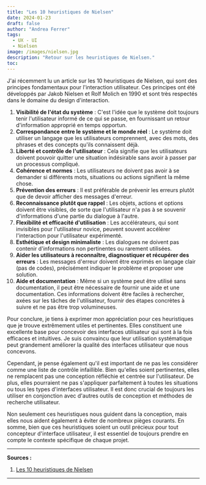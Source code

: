 ```yaml
---
title: "Les 10 heuristiques de Nielsen"
date: 2024-01-23
draft: false
author: "Andrea Ferrer"
tags:
  - UX - UI
  - Nielsen
image: /images/nielsen.jpg
description: "Retour sur les heuristiques de Nielsen."
toc:
---
```


J'ai récemment lu un article sur les 10 heuristiques de Nielsen, qui sont des principes fondamentaux pour l'interaction utilisateur. Ces principes ont été développés par Jakob Nielsen et Rolf Molich en 1990 et sont très respectés dans le domaine du design d'interaction.

1. **Visibilité de l'état du système** : C'est l'idée que le système doit toujours tenir l'utilisateur informé de ce qui se passe, en fournissant un retour d'information approprié en temps opportun.
2. **Correspondance entre le système et le monde réel** : Le système doit utiliser un langage que les utilisateurs comprennent, avec des mots, des phrases et des concepts qu'ils connaissent déjà.
3. **Liberté et contrôle de l'utilisateur** : Cela signifie que les utilisateurs doivent pouvoir quitter une situation indésirable sans avoir à passer par un processus compliqué.
4. **Cohérence et normes** : Les utilisateurs ne doivent pas avoir à se demander si différents mots, situations ou actions signifient la même chose.
5. **Prévention des erreurs** : Il est préférable de prévenir les erreurs plutôt que de devoir afficher des messages d'erreur.
6. **Reconnaissance plutôt que rappel** : Les objets, actions et options doivent être visibles, de sorte que l'utilisateur n'a pas à se souvenir d'informations d'une partie du dialogue à l'autre.
7. **Flexibilité et efficacité d'utilisation** : Les accélérateurs, qui sont invisibles pour l'utilisateur novice, peuvent souvent accélérer l'interaction pour l'utilisateur expérimenté.
8. **Esthétique et design minimaliste** : Les dialogues ne doivent pas contenir d'informations non pertinentes ou rarement utilisées.
9. **Aider les utilisateurs à reconnaître, diagnostiquer et récupérer des erreurs** : Les messages d'erreur doivent être exprimés en langage clair (pas de codes), précisément indiquer le problème et proposer une solution.
10. **Aide et documentation** : Même si un système peut être utilisé sans documentation, il peut être nécessaire de fournir une aide et une documentation. Ces informations doivent être faciles à rechercher, axées sur les tâches de l'utilisateur, fournir des étapes concrètes à suivre et ne pas être trop volumineuses.

Pour conclure, je tiens à exprimer mon appréciation pour ces heuristiques que je trouve extrêmement utiles et pertinentes. Elles constituent une excellente base pour concevoir des interfaces utilisateur qui sont à la fois efficaces et intuitives. Je suis convaincu que leur utilisation systématique peut grandement améliorer la qualité des interfaces utilisateur que nous concevons.

Cependant, je pense également qu'il est important de ne pas les considérer comme une liste de contrôle infaillible. Bien qu'elles soient pertinentes, elles ne remplacent pas une conception réfléchie et centrée sur l'utilisateur. De plus, elles pourraient ne pas s'appliquer parfaitement à toutes les situations ou tous les types d'interfaces utilisateur. Il est donc crucial de toujours les utiliser en conjonction avec d'autres outils de conception et méthodes de recherche utilisateur.

Non seulement ces heuristiques nous guident dans la conception, mais elles nous aident également à éviter de nombreux pièges courants. En somme, bien que ces heuristiques soient un outil précieux pour tout concepteur d'interface utilisateur, il est essentiel de toujours prendre en compte le contexte spécifique de chaque projet.

---

**Sources :**

1. [Les 10 heuristiques de Nielsen](https://www.nngroup.com/articles/ten-usability-heuristics/)

---
